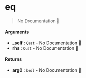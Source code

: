 # eq

> No Documentation 🚧

#### Arguments

- **\_self** : `Quat` \- No Documentation 🚧
- **rhs** : `Quat` \- No Documentation 🚧

#### Returns

- **arg0** : `bool` \- No Documentation 🚧